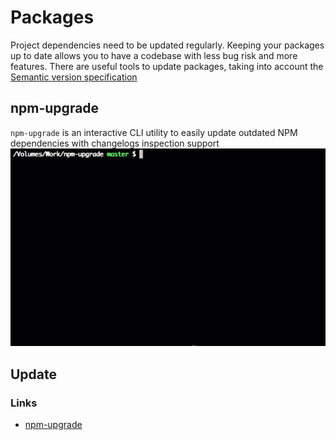 # Packages

Project dependencies need to be updated regularly. Keeping your packages up to date allows you to have a codebase with less bug risk and more features.
There are useful tools to update packages, taking into account the [Semantic version specification](https://semver.org/)


## npm-upgrade
`npm-upgrade` is an interactive CLI utility to easily update outdated NPM dependencies with changelogs inspection support
![npmupgrade](./images/npm-upgrade.gif)


## Update

### Links
- [npm-upgrade](https://www.npmjs.com/package/npm-upgrade)


